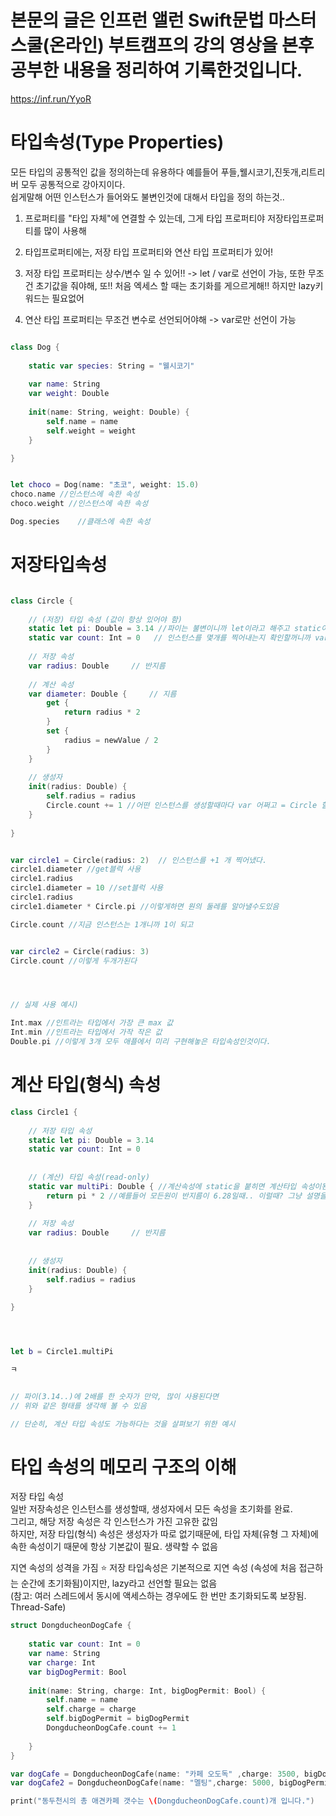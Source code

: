 # 본문의 글은 인프런 앨런 Swift문법 마스터 스쿨(온라인) 부트캠프의 강의 영상을 본후 공부한 내용을 정리하여 기록한것입니다.
https://inf.run/YyoR

# 타입속성(Type Properties)
모든 타입의 공통적인 값을 정의하는데 유용하다 예를들어 푸들,웰시코기,진돗개,리트리버 모두 공통적으로 강아지이다.   
쉽게말해 어떤 인스턴스가 들어와도 불변인것에 대해서 타입을 정의 하는것..   
    
1. 프로퍼티를 "타입 자체"에 연결할 수 있는데, 그게 타입 프로퍼티야 저장타입프로퍼티를 많이 사용해    

2. 타입프로퍼티에는,  저장 타입 프로퍼티와 연산 타입 프로퍼티가 있어!    

3. 저장 타입 프로퍼티는 상수/변수 일 수 있어!! -> let / var로 선언이 가능, 또한 무조건 초기값을 줘야해,  또!! 처음 엑세스 할 때는 초기화를 게으르게해!! 하지만 lazy키워드는 필요없어    

4. 연산 타입 프로퍼티는 무조건 변수로 선언되어야해 -> var로만 선언이 가능   

```swift

class Dog {
    
    static var species: String = "웰시코기"
    
    var name: String 
    var weight: Double 
    
    init(name: String, weight: Double) {
        self.name = name
        self.weight = weight
    }

}


let choco = Dog(name: "초코", weight: 15.0)
choco.name //인스턴스에 속한 속성
choco.weight //인스턴스에 속한 속성

Dog.species    //클래스에 속한 속성
```

# 저장타입속성
```swift

class Circle {
    
    // (저장) 타입 속성 (값이 항상 있어야 함)
    static let pi: Double = 3.14 //파이는 불변이니까 let이라고 해주고 static이기때문에 타입저장속성이 된것
    static var count: Int = 0   // 인스턴스를 몇개를 찍어내는지 확인할꺼니까 var라고 해주고 static이기때문에 타입저장속성이 된것
    
    // 저장 속성
    var radius: Double     // 반지름
    
    // 계산 속성
    var diameter: Double {     // 지름
        get {
            return radius * 2
        }
        set {
            radius = newValue / 2
        }
    }
    
    // 생성자
    init(radius: Double) {
        self.radius = radius
        Circle.count += 1 //어떤 인스턴스를 생성할때마다 var 어쩌고 = Circle 할때마다 count변수에 1을 더하는것이다.
    }
    
}


var circle1 = Circle(radius: 2)  // 인스턴스를 +1 개 찍어냈다.
circle1.diameter //get블럭 사용
circle1.radius
circle1.diameter = 10 //set블럭 사용
circle1.radius
circle1.diameter * Circle.pi //이렇게하면 원의 둘레를 알아낼수도있음

Circle.count //지금 인스턴스는 1개니까 1이 되고


var circle2 = Circle(radius: 3)
Circle.count //이렇게 두개가된다




// 실제 사용 예시)

Int.max //인트라는 타입에서 가장 큰 max 값
Int.min //인트라는 타입에서 가작 작은 값
Double.pi //이렇게 3개 모두 애플에서 미리 구현해놓은 타입속성인것이다.
```
# 계산 타입(형식) 속성
```swift
class Circle1 {
    
    // 저장 타입 속성
    static let pi: Double = 3.14
    static var count: Int = 0
    
    
    // (계산) 타입 속성(read-only)
    static var multiPi: Double { //계산속성에 static을 붙히면 계산타입 속성이된다. 단순히 pi에 2를 곱하는 계산속성
        return pi * 2 //예를들어 모든원이 반지름이 6.28일때.. 이럴때? 그냥 설명을 위한 예시임
    }
    
    // 저장 속성
    var radius: Double     // 반지름
    
    
    // 생성자
    init(radius: Double) {
        self.radius = radius
    }
    
}




let b = Circle1.multiPi

ㅋ


// 파이(3.14..)에 2배를 한 숫자가 만약, 많이 사용된다면
// 위와 같은 형태를 생각해 볼 수 있음

// 단순히, 계산 타입 속성도 가능하다는 것을 살펴보기 위한 예시
```

# 타입 속성의 메모리 구조의 이해
저장 타입 속성    
일반 저장속성은 인스턴스를 생성할때, 생성자에서 모든 속성을 초기화를 완료.    
그리고, 해당 저장 속성은 각 인스턴스가 가진 고유한 값임     
하지만, 저장 타입(형식) 속성은 생성자가 따로 없기때문에, 타입 자체(유형 그 자체)에     
속한 속성이기 때문에 항상 기본값이 필요. 생략할 수 없음     

지연 속성의 성격을 가짐 ⭐️
저장 타입속성은 기본적으로 지연 속성 (속성에 처음 접근하는 순간에 초기화됨)이지만, lazy라고 선언할 필요는 없음   
(참고: 여러 스레드에서 동시에 액세스하는 경우에도 한 번만 초기화되도록 보장됨. Thread-Safe)   



```swift
struct DongducheonDogCafe {
    
    static var count: Int = 0
    var name: String
    var charge: Int
    var bigDogPermit: Bool
    
    init(name: String, charge: Int, bigDogPermit: Bool) {
        self.name = name
        self.charge = charge
        self.bigDogPermit = bigDogPermit
        DongducheonDogCafe.count += 1
        
    }
}

var dogCafe = DongducheonDogCafe(name: "카페 오도독" ,charge: 3500, bigDogPermit: true)
var dogCafe2 = DongducheonDogCafe(name: "멜팅",charge: 5000, bigDogPermit: false)

print("동두천시의 총 애견카페 갯수는 \(DongducheonDogCafe.count)개 입니다.")
```